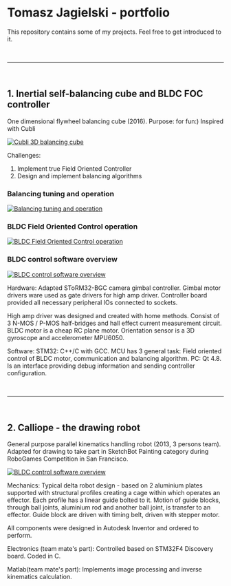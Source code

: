 # Tomasz Jagielski - portfolio
This repository contains some of my projects. Feel free to get introduced to it.

<br />

 ---
<br />

## 1. Inertial self-balancing cube and BLDC FOC controller
One dimensional flywheel balancing cube (2016). Purpose: for fun:) Inspired with Cubli 

[![Cubli 3D balancing cube](https://img.youtube.com/vi/n_6p-1J551Y/0.jpg)](https://www.youtube.com/watch?v=n_6p-1J551Y "Cubli 3D balancing cube")

Challenges:
<ol>
<li>Implement true Field Oriented Controller</li>
<li>Design and implement balancing algorithms</li>
</ol>

### Balancing tuning and operation
[![Balancing tuning and operation](https://img.youtube.com/vi/Khjhep73fQU/0.jpg)](https://youtu.be/Khjhep73fQU "Balancing tuning and operation")

### BLDC Field Oriented Control operation
[![BLDC Field Oriented Control operation](https://img.youtube.com/vi/U1Hw3HjGYGA/0.jpg)](https://youtu.be/U1Hw3HjGYGA "BLDC Field Oriented Control operation")

### BLDC control software overview
[![BLDC control software overview](https://img.youtube.com/vi/FGd0gnViqYI/0.jpg)](https://youtu.be/FGd0gnViqYI  "BLDC control software overview")


Hardware:
Adapted SToRM32-BGC camera gimbal controller. Gimbal motor drivers ware used as gate drivers for high amp driver. Controller board provided all necessary peripheral IOs connected to sockets. 

High amp driver was designed and created with home methods. Consist of 3 N-MOS / P-MOS half-bridges and hall effect current measurement circuit.
BLDC motor is a cheap RC plane motor.
Orientation sensor is a 3D gyroscope and accelerometer MPU6050.

Software:
   STM32: C++/C with GCC. MCU has 3 general task: Field oriented control of BLDC motor, communication and balancing algorithm. 
   PC: Qt 4.8. Is an interface providing debug information and sending controller configuration. 
 
<br />

 ---
<br />

  ## 2. Calliope - the drawing robot
 General purpose parallel kinematics handling robot (2013, 3 persons team). Adapted for drawing to take part in SketchBot Painting category during RoboGames Competition in San Francisco. 

[![BLDC control software overview](https://img.youtube.com/vi/pqL4TcPgwv8/0.jpg)](https://youtu.be/pqL4TcPgwv8  "Calliope - drawing robot")

Mechanics:
Typical delta robot design - based on 2 aluminium plates supported with structural profiles creating a cage within which operates an effector. Each profile has a linear guide bolted to it. Motion of guide blocks, through ball joints, aluminium rod and another ball joint, is transfer to an effector. Guide block are driven with timing belt, driven with stepper motor. 

All components were designed in Autodesk Inventor and ordered to perform.

Electronics (team mate's part):
Controlled based on STM32F4 Discovery board. Coded in C.

Matlab(team mate's part):
Implements image processing and inverse kinematics calculation.
